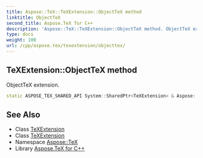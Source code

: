 ```yaml
---
title: Aspose::TeX::TeXExtension::ObjectTeX method
linktitle: ObjectTeX
second_title: Aspose.TeX for C++
description: 'Aspose::TeX::TeXExtension::ObjectTeX method. ObjectTeX extension in C++.'
type: docs
weight: 100
url: /cpp/aspose.tex/texextension/objecttex/
---
```

## TeXExtension::ObjectTeX method


ObjectTeX extension.

```cpp
static ASPOSE_TEX_SHARED_API System::SharedPtr<TeXExtension> & Aspose::TeX::TeXExtension::ObjectTeX()
```

## See Also

* Class [TeXExtension](../)
* Class [TeXExtension](../)
* Namespace [Aspose::TeX](../../)
* Library [Aspose.TeX for C++](../../../)
